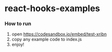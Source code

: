 # react-hooks-examples

### How to run

1) open https://codesandbox.io/embed/test-xribn
2) copy any example code to index.js
3) enjoy!